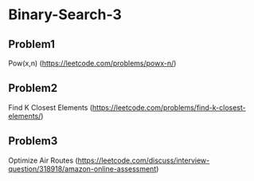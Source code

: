 # Binary-Search-3

## Problem1 
Pow(x,n) (https://leetcode.com/problems/powx-n/)



## Problem2 
Find K Closest Elements (https://leetcode.com/problems/find-k-closest-elements/)





## Problem3
Optimize Air Routes (https://leetcode.com/discuss/interview-question/318918/amazon-online-assessment)

